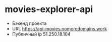 # movies-explorer-api
* Бэкенд проекта
* URL https://api-movies.nomoredomains.work
* Публичный ip 51.250.18.104

